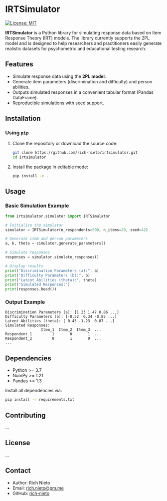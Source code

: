 
# IRTSimulator

[![License: MIT](https://img.shields.io/badge/License-MIT-blue.svg)](https://opensource.org/licenses/MIT)

**IRTSimulator** is a Python library for simulating response data based on Item Response Theory (IRT) models. The library currently supports the 2PL model and is designed to help researchers and practitioners easily generate realistic datasets for psychometric and educational testing research.

## Features

- Simulate response data using the **2PL model**.
- Generate item parameters (discrimination and difficulty) and person abilities.
- Outputs simulated responses in a convenient tabular format (Pandas DataFrame).
- Reproducible simulations with seed support.

## Installation

### Using `pip`

1. Clone the repository or download the source code:
   ```bash
   git clone https://github.com/rich-nieto/irtsimulator.git
   cd irtsimulator
   ```

2. Install the package in editable mode:
   ```bash
   pip install -e .
   ```

## Usage

### Basic Simulation Example

```python
from irtsimulator.simulator import IRTSimulator

# Initialize the simulator
simulator = IRTSimulator(n_respondents=500, n_items=20, seed=42)

# Generate item and person parameters
a, b, theta = simulator.generate_parameters()

# Simulate responses
responses = simulator.simulate_responses()

# Display results
print("Discrimination Parameters (a):", a)
print("Difficulty Parameters (b):", b)
print("Latent Abilities (theta):", theta)
print("Simulated Responses:")
print(responses.head())
```

### Output Example

```text
Discrimination Parameters (a): [1.23 1.47 0.86 ...]
Difficulty Parameters (b): [-0.52  0.34 -0.85 ...]
Latent Abilities (theta): [ 0.45 -1.23  0.87 ...]
Simulated Responses:
                Item_1  Item_2  Item_3  ...
Respondent_1         1       0       1  ...
Respondent_2         0       1       0  ...
...
```

## Dependencies

- Python >= 3.7
- NumPy >= 1.21
- Pandas >= 1.3

Install all dependencies via:
```bash
pip install -r requirements.txt
```

## Contributing

...

## License

...

## Contact

- Author: Rich Nieto
- Email: rich.nieto@pm.me
- GitHub: [rich-nieto](https://github.com/rich-nieto)
